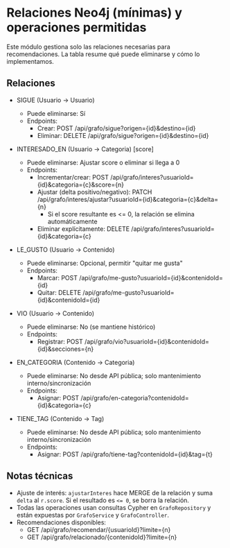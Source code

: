 # Relaciones Neo4j (mínimas) y operaciones permitidas

Este módulo gestiona solo las relaciones necesarias para recomendaciones. La tabla resume qué puede eliminarse y cómo lo implementamos.

## Relaciones

- SIGUE (Usuario -> Usuario)
  - Puede eliminarse: Sí
  - Endpoints:
    - Crear: POST /api/grafo/sigue?origen={id}&destino={id}
    - Eliminar: DELETE /api/grafo/sigue?origen={id}&destino={id}

- INTERESADO_EN (Usuario -> Categoria) [score]
  - Puede eliminarse: Ajustar score o eliminar si llega a 0
  - Endpoints:
    - Incrementar/crear: POST /api/grafo/interes?usuarioId={id}&categoria={c}&score={n}
    - Ajustar (delta positivo/negativo): PATCH /api/grafo/interes/ajustar?usuarioId={id}&categoria={c}&delta={n}
      - Si el score resultante es <= 0, la relación se elimina automáticamente
    - Eliminar explícitamente: DELETE /api/grafo/interes?usuarioId={id}&categoria={c}

- LE_GUSTO (Usuario -> Contenido)
  - Puede eliminarse: Opcional, permitir "quitar me gusta"
  - Endpoints:
    - Marcar: POST /api/grafo/me-gusto?usuarioId={id}&contenidoId={id}
    - Quitar: DELETE /api/grafo/me-gusto?usuarioId={id}&contenidoId={id}

- VIO (Usuario -> Contenido)
  - Puede eliminarse: No (se mantiene histórico)
  - Endpoints:
    - Registrar: POST /api/grafo/vio?usuarioId={id}&contenidoId={id}&secciones={n}

- EN_CATEGORIA (Contenido -> Categoria)
  - Puede eliminarse: No desde API pública; solo mantenimiento interno/sincronización
  - Endpoints:
    - Asignar: POST /api/grafo/en-categoria?contenidoId={id}&categoria={c}

- TIENE_TAG (Contenido -> Tag)
  - Puede eliminarse: No desde API pública; solo mantenimiento interno/sincronización
  - Endpoints:
    - Asignar: POST /api/grafo/tiene-tag?contenidoId={id}&tag={t}

## Notas técnicas

- Ajuste de interés: `ajustarInteres` hace MERGE de la relación y suma `delta` al `r.score`. Si el resultado es `<= 0`, se borra la relación.
- Todas las operaciones usan consultas Cypher en `GrafoRepository` y están expuestas por `GrafoService` y `GrafoController`.
- Recomendaciones disponibles:
  - GET /api/grafo/recomendar/{usuarioId}?limite={n}
  - GET /api/grafo/relacionado/{contenidoId}?limite={n}
